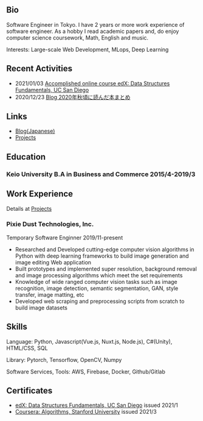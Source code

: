 ## Bio
Software Engineer in Tokyo. I have 2 years or more work experience of software engineer.
As a hobby I read academic papers and, do enjoy computer science coursework, Math, English and music.

Interests: Large-scale Web Development, MLops, Deep Learning

## Recent Activities
- 2021/01/03 [Accomplished online course edX: Data Structures Fundamentals, UC San Diego](https://courses.edx.org/certificates/4faabb2a5b2f4171b30789c502270f1a)
- 2020/12/23 [Blog 2020年秋頃に読んだ本まとめ](https://billyio.github.io/blog/2020%E5%B9%B4%E7%A7%8B%E9%A0%83%E3%81%AB%E8%AA%AD%E3%82%93%E3%81%A0%E6%9C%AC%E3%81%BE%E3%81%A8%E3%82%81)

## Links
- [Blog(Japanese)](https://billyio.github.io/blog)
- [Projects](https://billyio.github.io/projects)

## Education
### Keio University B.A in Business and Commerce 2015/4-2019/3 

## Work Experience
Details at [Projects](https://billyio.github.io/projects)

### Pixie Dust Technologies, Inc.
Temporary Software Enginner 2019/11-present
- Researched and Developed cutting-edge computer vision algorithms in Python with deep learning frameworks to build image generation and image editing Web application
- Built prototypes and implemented super resolution, background removal and image processing algorithms which meet the set requirements
- Knowledge of wide ranged computer vision tasks such as image recognition, image detection, semantic segmentation, GAN, style transfer, image matting, etc
- Developed web scraping and preprocessing scripts from scratch to build image datasets


## Skills
Language: Python, Javascript(Vue.js, Nuxt.js, Node.js), C#(Unity), HTML/CSS, SQL

Library: Pytorch, Tensorflow, OpenCV, Numpy

Software Services, Tools: AWS, Firebase, Docker, Github/Gitlab

## Certificates
- [edX: Data Structures Fundamentals, UC San Diego](https://courses.edx.org/certificates/4faabb2a5b2f4171b30789c502270f1a) issued 2021/1
- [Coursera: Algorithms, Stanford University](https://coursera.org/share/11489a11d46cacb2a294cf3d5c991cf6) issued 2021/3
